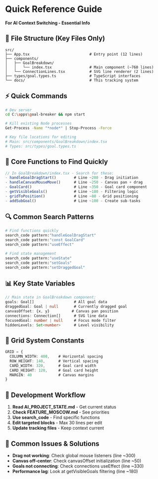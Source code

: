 # Quick Reference Guide
**For AI Context Switching - Essential Info**

## 📁 File Structure (Key Files Only)
```
src/
├── App.tsx                           # Entry point (12 lines)
├── components/
│   ├── GoalBreakdown/
│   │   └── index.tsx                 # Main component (~760 lines)
│   └── ConnectionLines.tsx           # SVG line renderer (2 lines)
├── types/goal.types.ts               # TypeScript interfaces
└── docs/                             # This tracking system
```

## ⚡ Quick Commands
```bash
# Dev server
cd C:\apps\goal-breaker && npm start

# Kill existing Node processes  
Get-Process -Name "*node*" | Stop-Process -Force

# Key file locations for editing
# Main: src/components/GoalBreakdown/index.tsx
# Types: src/types/goal.types.ts
```

## 🎯 Core Functions to Find Quickly
```typescript
// In GoalBreakdown/index.tsx - Search for these:
- handleGoalDragStart()        # Line ~280 - Drag initiation
- handleCanvasMouseMove()      # Line ~250 - Canvas pan + drag  
- GoalCard()                   # Line ~350 - Goal card component
- getVisibleGoals()            # Line ~180 - Filtering logic
- gridToPosition()             # Line ~80 - Grid positioning
- addSubGoal()                 # Line ~100 - Create sub-tasks
```

## 🔍 Common Search Patterns
```bash
# Find functions quickly
search_code pattern:"handleGoalDragStart"
search_code pattern:"const GoalCard"
search_code pattern:"useEffect"

# Find state management
search_code pattern:"useState"
search_code pattern:"setGoals"
search_code pattern:"setDraggedGoal"
```

## 📊 Key State Variables
```typescript
// Main state in GoalBreakdown component:
goals: Goal[]                  # All goal data
draggedGoal: Goal | null       # Currently dragged goal
canvasOffset: {x, y}          # Canvas pan position
connections: Connection[]      # SVG line data
focusedGoal: number | null     # Focus mode filter
hiddenLevels: Set<number>      # Level visibility
```

## 🎨 Grid System Constants
```typescript
GRID = {
  COLUMN_WIDTH: 400,    # Horizontal spacing
  ROW_HEIGHT: 140,      # Vertical spacing  
  CARD_WIDTH: 320,      # Goal card width
  CARD_HEIGHT: 120,     # Goal card height
  MARGIN: 40            # Canvas margins
}
```

## 🚀 Development Workflow
1. **Read AI_PROJECT_STATE.md** - Get current status
2. **Check FEATURE_MOSCOW.md** - See priorities  
3. **Use search_code** - Find specific functions
4. **Edit targeted blocks** - Max 30 lines per edit
5. **Update tracking files** - Keep context current

## 🐛 Common Issues & Solutions
- **Drag not working**: Check global mouse listeners (line ~300)
- **Canvas off-center**: Check canvasOffset initialization (line ~50)
- **Goals not connecting**: Check connections useEffect (line ~330)
- **Performance lag**: Look at getVisibleGoals filtering (line ~180)
